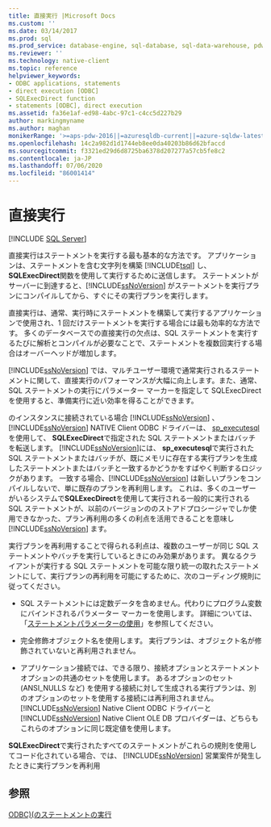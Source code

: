 ```yaml
---
title: 直接実行 |Microsoft Docs
ms.custom: ''
ms.date: 03/14/2017
ms.prod: sql
ms.prod_service: database-engine, sql-database, sql-data-warehouse, pdw
ms.reviewer: ''
ms.technology: native-client
ms.topic: reference
helpviewer_keywords:
- ODBC applications, statements
- direct execution [ODBC]
- SQLExecDirect function
- statements [ODBC], direct execution
ms.assetid: fa36e1af-ed98-4abc-97c1-c4cc5d227b29
author: markingmyname
ms.author: maghan
monikerRange: '>=aps-pdw-2016||=azuresqldb-current||=azure-sqldw-latest||>=sql-server-2016||=sqlallproducts-allversions||>=sql-server-linux-2017||=azuresqldb-mi-current'
ms.openlocfilehash: 14c2a982d1d1744eb8ee0da40203b86d62bfaccd
ms.sourcegitcommit: f3321ed29d6d8725ba6378d207277a57cb5fe8c2
ms.contentlocale: ja-JP
ms.lasthandoff: 07/06/2020
ms.locfileid: "86001414"
---
```

# <a name="direct-execution"></a>直接実行
[!INCLUDE [SQL Server](../../../includes/applies-to-version/sql-asdb-asdbmi-asa-pdw.md)]

  直接実行はステートメントを実行する最も基本的な方法です。 アプリケーションは、ステートメントを含む文字列を構築 [!INCLUDE[tsql](../../../includes/tsql-md.md)] し、 **SQLExecDirect**関数を使用して実行するために送信します。 ステートメントがサーバーに到達すると、[!INCLUDE[ssNoVersion](../../../includes/ssnoversion-md.md)] がステートメントを実行プランにコンパイルしてから、すぐにその実行プランを実行します。  
  
 直接実行は、通常、実行時にステートメントを構築して実行するアプリケーションで使用され、1 回だけステートメントを実行する場合には最も効率的な方法です。 多くのデータベースでの直接実行の欠点は、SQL ステートメントを実行するたびに解析とコンパイルが必要なことで、ステートメントを複数回実行する場合はオーバーヘッドが増加します。  
  
 [!INCLUDE[ssNoVersion](../../../includes/ssnoversion-md.md)] では、マルチユーザー環境で通常実行されるステートメントに関して、直接実行のパフォーマンスが大幅に向上します。また、通常、SQL ステートメントの実行にパラメーター マーカーを指定して SQLExecDirect を使用すると、準備実行に近い効率を得ることができます。  
  
 のインスタンスに接続されている場合 [!INCLUDE[ssNoVersion](../../../includes/ssnoversion-md.md)] 、 [!INCLUDE[ssNoVersion](../../../includes/ssnoversion-md.md)] NATIVE Client ODBC ドライバーは、 [sp_executesql](../../../relational-databases/system-stored-procedures/sp-executesql-transact-sql.md)を使用して、 **SQLExecDirect**で指定された SQL ステートメントまたはバッチを転送します。 [!INCLUDE[ssNoVersion](../../../includes/ssnoversion-md.md)]には、 **sp_executesql**で実行された SQL ステートメントまたはバッチが、既にメモリに存在する実行プランを生成したステートメントまたはバッチと一致するかどうかをすばやく判断するロジックがあります。 一致する場合、[!INCLUDE[ssNoVersion](../../../includes/ssnoversion-md.md)] は新しいプランをコンパイルしないで、単に既存のプランを再利用します。 これは、多くのユーザーがいるシステムで**SQLExecDirect**を使用して実行される一般的に実行される SQL ステートメントが、以前のバージョンののストアドプロシージャでしか使用できなかった、プラン再利用の多くの利点を活用できることを意味し [!INCLUDE[ssNoVersion](../../../includes/ssnoversion-md.md)] ます。  
  
 実行プランを再利用することで得られる利点は、複数のユーザーが同じ SQL ステートメントやバッチを実行しているときにのみ効果があります。 異なるクライアントが実行する SQL ステートメントを可能な限り統一の取れたステートメントにして、実行プランの再利用を可能にするために、次のコーディング規則に従ってください。  
  
-   SQL ステートメントには定数データを含めません。代わりにプログラム変数にバインドされるパラメーター マーカーを使用します。 詳細については、「[ステートメントパラメーターの使用](../../../relational-databases/native-client-odbc-queries/using-statement-parameters.md)」を参照してください。  
  
-   完全修飾オブジェクト名を使用します。 実行プランは、オブジェクト名が修飾されていないと再利用されません。  
  
-   アプリケーション接続では、できる限り、接続オプションとステートメント オプションの共通のセットを使用します。 あるオプションのセット (ANSI_NULLS など) を使用する接続に対して生成される実行プランは、別のオプションのセットを使用する接続には再利用されません。 [!INCLUDE[ssNoVersion](../../../includes/ssnoversion-md.md)] Native Client ODBC ドライバーと [!INCLUDE[ssNoVersion](../../../includes/ssnoversion-md.md)] Native Client OLE DB プロバイダーは、どちらもこれらのオプションに同じ既定値を使用します。  
  
 **SQLExecDirect**で実行されたすべてのステートメントがこれらの規則を使用してコード化されている場合、では、 [!INCLUDE[ssNoVersion](../../../includes/ssnoversion-md.md)] 営業案件が発生したときに実行プランを再利用  
  
## <a name="see-also"></a>参照  
 [ODBC&#41;&#40;のステートメントの実行](../../../relational-databases/native-client-odbc-queries/executing-statements/executing-statements-odbc.md)  
  
  
